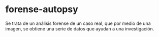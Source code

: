 # forense-autopsy
Se trata de un análisis forense de un caso real, que por medio de una imagen, se obtiene una serie de datos que ayudan a una investigación.
